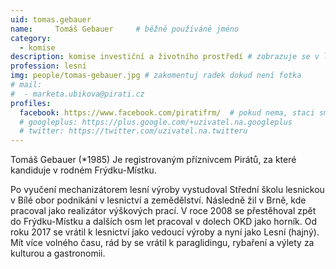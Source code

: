 ```yaml
---
uid: tomas.gebauer
name:     Tomáš Gebauer 	# běžně používáné jméno
category:
  - komise
description: komise investiční a životního prostředí # zobrazuje se v lide
profession: lesní
img: people/tomas-gebauer.jpg # zakomentuj radek dokud není fotka
# mail:
#  - marketa.ubikova@pirati.cz
profiles:
  facebook: https://www.facebook.com/piratifrm/  # pokud nema, staci smazat tuto radku
  # googleplus: https://plus.google.com/+uzivatel.na.googleplus
  # twitter: https://twitter.com/uzivatel.na.twitteru
---
```

Tomáš Gebauer (*1985) Je registrovaným příznivcem Pirátů, za které kandiduje v rodném Frýdku-Místku.

Po vyučení mechanizátorem lesní výroby vystudoval Střední školu lesnickou v Bílé obor podnikání v lesnictví a zemědělství. Následně žil v Brně, kde pracoval jako realizátor výškových prací. V roce 2008 se přestěhoval zpět do Frýdku-Místku a dalších osm let pracoval v dolech OKD jako horník. Od roku 2017 se vrátil k lesnictví jako vedoucí výroby a nyní jako Lesní (hajný). Mít více volného času, rád by se vrátil k paraglidingu, rybaření a výlety za kulturou a gastronomii.
